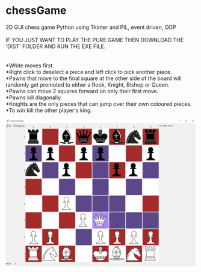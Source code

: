 # chessGame
2D GUI chess game Python using Tkinter and PIL, event driven, OOP
<br />
<br />
IF YOU JUST WANT TO PLAY THE PURE GAME THEN DOWNLOAD THE 'DIST' FOLDER AND RUN THE EXE FILE.
<br />
<br />
<br />
*White moves first.
<br />
*Right click to deselect a piece and left click to pick another piece.
<br />
*Pawns that move to the final square at the other side of the board will randomly get promoted to either a Rook, Knight, Bishop or Queen. 
<br />
*Pawns can move 2 squares forward on only their first move.
<br />
*Pawns kill diagonally.
<br />
*Knights are the only pieces that can jump over their own coloured pieces.
<br />
*To win kill the other player's king.
<br />


![](https://github.com/fruffers/chessGame/blob/master/promote/game3.PNG)
